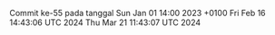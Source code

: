 Commit ke-55 pada tanggal Sun Jan 01 14:00 2023 +0100
Fri Feb 16 14:43:06 UTC 2024
Thu Mar 21 11:43:07 UTC 2024
